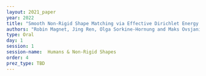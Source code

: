 ```yaml
---
layout: 2021_paper
year: 2022
title: "Smooth Non-Rigid Shape Matching via Effective Dirichlet Energy Optimization"
authors: "Robin Magnet, Jing Ren, Olga Sorkine-Hornung and Maks Ovsjanikov"
type: Oral
day: 1
session: 1
session-name:  Humans & Non-Rigid Shapes
order: 4
prez_type: TBD
---
```

